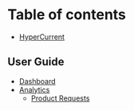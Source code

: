 # Table of contents

* [HyperCurrent](README.md)

## User Guide

* [Dashboard](user-guide/dashboard.md)
* [Analytics](user-guide/analytics/README.md)
  * [Product Requests](user-guide/analytics/productrequests.md)

